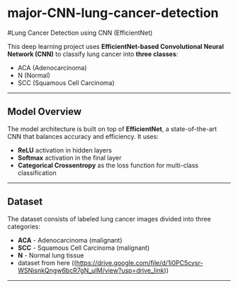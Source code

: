 # major-CNN-lung-cancer-detection

#Lung Cancer Detection using CNN (EfficientNet)

This deep learning project uses **EfficientNet-based Convolutional Neural Network (CNN)** to classify lung cancer into **three classes**:

- ACA (Adenocarcinoma)
-  N (Normal)
-  SCC (Squamous Cell Carcinoma)

---

## Model Overview

The model architecture is built on top of **EfficientNet**, a state-of-the-art CNN that balances accuracy and efficiency. It uses:

-  **ReLU** activation in hidden layers
-  **Softmax** activation in the final layer
-  **Categorical Crossentropy** as the loss function for multi-class classification

---

##  Dataset

The dataset consists of labeled lung cancer images divided into three categories:
- **ACA** - Adenocarcinoma (malignant)
- **SCC** - Squamous Cell Carcinoma (malignant)
- **N** - Normal lung tissue
- dataset from here ((https://drive.google.com/file/d/1i0PC5cysr-WSNisnkQngw6bcR7gN_uIM/view?usp=drive_link))


----


